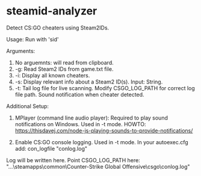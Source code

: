 # steamid-analyzer
 Detect CS:GO cheaters using Steam2IDs.

 Usage:
 Run with 'sid'

Arguments:
1. No arguemnts: will read from clipboard.
2. -g: Read Steam2 IDs from game.txt file.
3. -i: Display all known cheaters.
4. -s: Display relevant info about a Steam2 ID(s). Input: String.
5. -t: Tail log file for live scanning.  Modify CSGO_LOG_PATH for correct log file path. Sound notification when cheater detected.

Additional Setup:
1. MPlayer (command line audio player): Required to play sound notifications on Windows. Used in -t mode.
HOWTO: https://thisdavej.com/node-js-playing-sounds-to-provide-notifications/

2. Enable CS:GO console logging. Used in -t mode.
In your autoexec.cfg add: 
con_logfile "conlog.log"

Log will be written here. Point CSGO_LOG_PATH here:
"...\steamapps\common\Counter-Strike Global Offensive\csgo\conlog.log"
